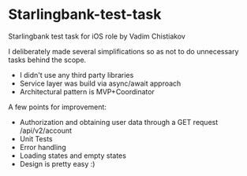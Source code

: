 # Starlingbank-test-task
Starlingbank test task for iOS role by Vadim Chistiakov

I deliberately made several simplifications so as not to do unnecessary tasks behind the scope.

- I didn't use any third party libraries
- Service layer was build via async/await approach
- Architectural pattern is MVP+Coordinator

A few points for improvement:
- Authorization and obtaining user data through a GET request /api/v2/account
- Unit Tests
- Error handling
- Loading states and empty states
- Design is pretty easy :)
